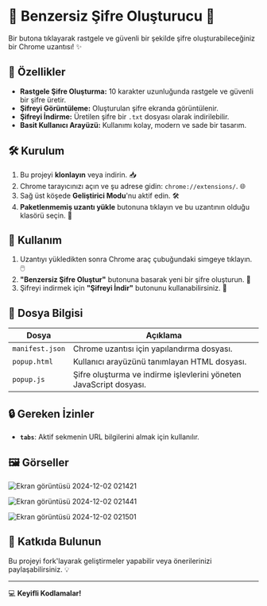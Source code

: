 <div align="left">

# 🔑 Benzersiz Şifre Oluşturucu 🚀

Bir butona tıklayarak rastgele ve güvenli bir şekilde şifre oluşturabileceğiniz bir Chrome uzantısı! ✨

## 🌟 Özellikler

- **Rastgele Şifre Oluşturma:** 10 karakter uzunluğunda rastgele ve güvenli bir şifre üretir.
- **Şifreyi Görüntüleme:** Oluşturulan şifre ekranda görüntülenir.
- **Şifreyi İndirme:** Üretilen şifre bir `.txt` dosyası olarak indirilebilir.
- **Basit Kullanıcı Arayüzü:** Kullanımı kolay, modern ve sade bir tasarım.

## 🛠️ Kurulum

1. Bu projeyi **klonlayın** veya indirin. 📥
2. Chrome tarayıcınızı açın ve şu adrese gidin: `chrome://extensions/`. 🌐
3. Sağ üst köşede **Geliştirici Modu**'nu aktif edin. 🛠️
4. **Paketlenmemiş uzantı yükle** butonuna tıklayın ve bu uzantının olduğu klasörü seçin. 📂

## 🚀 Kullanım

1. Uzantıyı yükledikten sonra Chrome araç çubuğundaki simgeye tıklayın. 🖱️
2. **"Benzersiz Şifre Oluştur"** butonuna basarak yeni bir şifre oluşturun. 🔑
3. Şifreyi indirmek için **"Şifreyi İndir"** butonunu kullanabilirsiniz. 💾

## 📂 Dosya Bilgisi

| Dosya            | Açıklama                                                                     |
|-------------------|-----------------------------------------------------------------------------|
| `manifest.json`   | Chrome uzantısı için yapılandırma dosyası.                                  |
| `popup.html`      | Kullanıcı arayüzünü tanımlayan HTML dosyası.                                |
| `popup.js`        | Şifre oluşturma ve indirme işlevlerini yöneten JavaScript dosyası.          |

## 🔒 Gereken İzinler

- **`tabs`**: Aktif sekmenin URL bilgilerini almak için kullanılır.

## 🖼️ Görseller
![Ekran görüntüsü 2024-12-02 021421](https://github.com/user-attachments/assets/dd5ee1b6-41e2-4bd9-9e2a-e3861c661c2f)

![Ekran görüntüsü 2024-12-02 021441](https://github.com/user-attachments/assets/9487e65e-a2af-4ef8-99fd-86cebf37bf60)


![Ekran görüntüsü 2024-12-02 021501](https://github.com/user-attachments/assets/7e8e777a-bccc-4af7-9f52-1c4df2272741)




## 🤝 Katkıda Bulunun

Bu projeyi fork'layarak geliştirmeler yapabilir veya önerilerinizi paylaşabilirsiniz. 💡

---

💻 **Keyifli Kodlamalar!**

</div>
